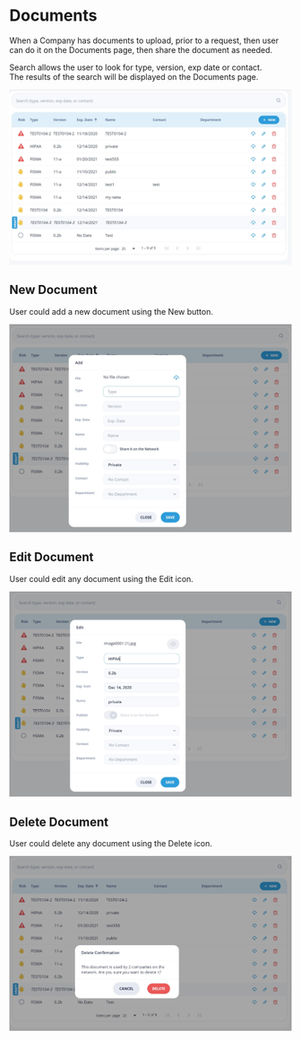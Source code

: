 # Documents

When a Company has documents to upload, prior to a request, then user can do it on the Documents page, then share the document as needed.

Search allows the user to look for type, version, exp date or contact.  
The results of the search will be displayed on the Documents page.

![Documents](/images/documents1.jpg)

## New Document

User could add a new document using the New button.

![New Document](/images/documents2.jpg)

## Edit Document

User could edit any document using the Edit icon.

![Edit Document](/images/documents3.jpg)

## Delete Document

User could delete any document using the Delete icon.

![Delete Document](/images/documents4.jpg)
